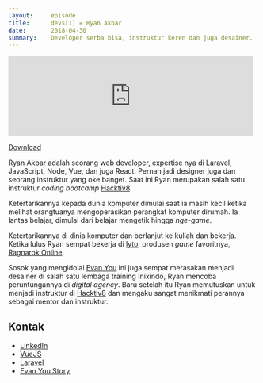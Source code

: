 ```yaml
---
layout:     episode
title:      devs[1] = Ryan Akbar
date:       2018-04-30
summary:    Developer serba bisa, instruktur keren dan juga desainer.
---
```


<iframe src="https://anchor.fm/ceritanya-developer/embed/episodes/devs1--Ryan-Akbar-e199tf" height="162px" width="98%" frameborder="0" scrolling="no"></iframe>

<a href="https://s3-us-west-2.amazonaws.com/anchor-audio-bank/staging/2018-3-26/devs-1----Ryan-Akbar-4ca5e0670d9a8.m4a">Download</a>

Ryan Akbar adalah seorang web developer, expertise nya di Laravel, JavaScript,
Node, Vue, dan juga React. Pernah jadi designer juga dan seorang instruktur yang
oke banget. Saat ini Ryan merupakan salah satu instruktur _coding bootcamp_ [Hacktiv8](https://hacktiv8.com/).

Ketertarikannya kepada dunia komputer dimulai saat ia masih kecil ketika melihat
orangtuanya mengoperasikan perangkat komputer dirumah. Ia lantas belajar,
dimulai dari belajar mengetik hingga _nge-game_.

Ketertarikannya di dinia komputer dan berlanjut ke kuliah dan bekerja. Ketika
lulus Ryan sempat bekerja di [lyto](https://www.lytogame.com), produsen _game_
favoritnya, [Ragnarok Online](http://www.playragnarok.com/).

Sosok yang mengidolai [Evan You](http://evanyou.me/) ini juga sempat merasakan menjadi desainer di salah satu lembaga training Inixindo, Ryan
mencoba peruntungannya di _digital agency_. Baru setelah itu Ryan memutuskan
untuk menjadi instruktur di [Hacktiv8](https://hacktiv8.com/) dan mengaku sangat
menikmati perannya sebagai mentor dan instruktur.

## Kontak

* [LinkedIn](https://www.linkedin.com/in/ryan-akbar-8b50b755/)
* [VueJS](https://vuejs.org/)
* [Laravel](https://laravel.com/)
* [Evan You Story](https://github.com/open-source/stories/yyx990803)
